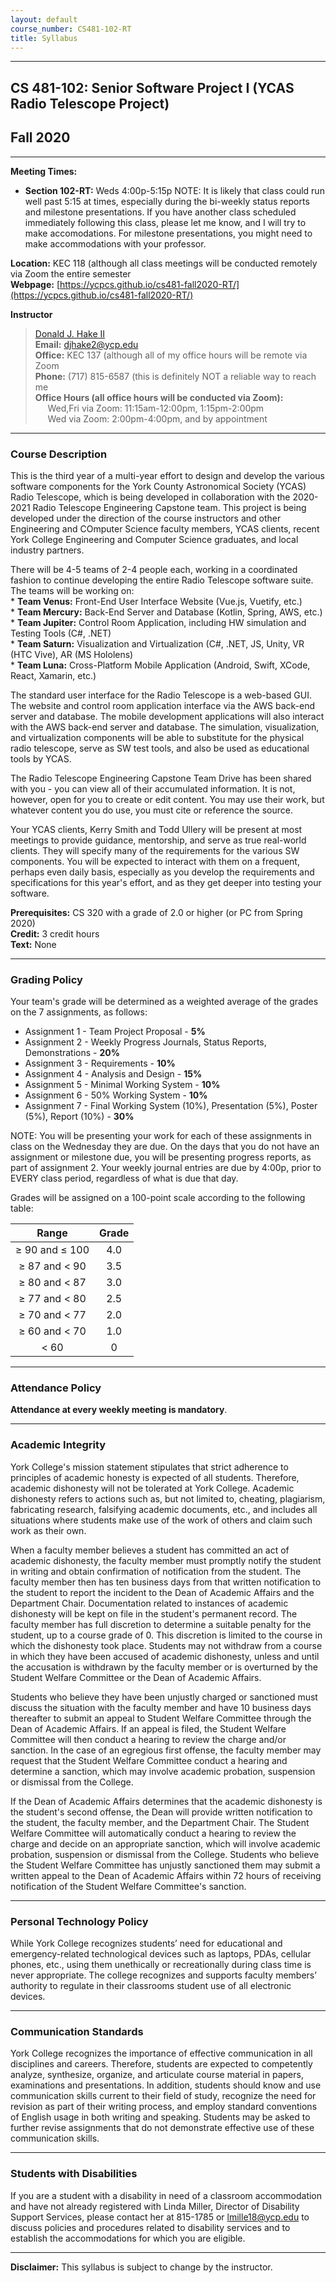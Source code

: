 ```yaml
---
layout: default
course_number: CS481-102-RT
title: Syllabus
---
```


--- --- --- --- --- --- --- --- --- --- --- --- --- --- --- --- --- --- --- --- --- --- --- ---

## CS 481-102: Senior Software Project I (YCAS Radio Telescope Project)

## Fall 2020

--- --- --- --- --- --- --- --- --- --- --- --- --- --- --- --- --- --- --- --- --- --- --- ---



**Meeting Times:**

 - **Section 102-RT:**  Weds 4:00p-5:15p NOTE: It is likely that class could run well past 5:15 at times, especially during the bi-weekly status reports and milestone presentations.  If you have another class scheduled immediately following this class, please let me know, and I will try to make accomodations. For milestone presentations, you might need to make accommodations with your professor.<br>
 
**Location:** KEC 118 (although all class meetings will be conducted remotely via Zoom the entire semester<br> 
**Webpage:**  [https://ycpcs.github.io/cs481-fall2020-RT/](https://ycpcs.github.io/cs481-fall2020-RT/)

**Instructor**

>[Donald J. Hake II](https://www.ycp.edu/academics/kinsley-school-of-engineering-sciences-and-technology/faculty/hake-ii-donald-j.php)<br>
**Email:** <djhake2@ycp.edu><br>
**Office:** KEC 137 (although all of my office hours will be remote via Zoom<br>
**Phone:** (717) 815-6587 (this is definitely NOT a reliable way to reach me<br>
**Office Hours (all office hours will be conducted via Zoom):** <br>&nbsp;&nbsp;&nbsp;&nbsp;
Wed,Fri via Zoom: 11:15am-12:00pm, 1:15pm-2:00pm<br>&nbsp;&nbsp;&nbsp;&nbsp;
Wed via Zoom: 2:00pm-4:00pm, and by appointment

--- --- --- --- --- --- --- --- --- --- --- --- --- --- --- --- --- --- --- --- --- --- --- ---

### Course Description

This is the third year of a multi-year effort to design and develop the various software components for the York County Astronomical Society (YCAS) Radio Telescope, which is being developed in collaboration with the 2020-2021 Radio Telescope Engineering Capstone team.  This project is being developed under the direction of the course instructors and other Engineering and COmputer Science faculty members, YCAS clients, recent York College Engineering and Computer Science graduates, and local industry partners.

There will be 4-5 teams of 2-4 people each, working in a coordinated fashion to continue developing the entire Radio Telescope software suite.  The teams will be working on:<br>
	* **Team Venus:**   Front-End User Interface Website (Vue.js, Vuetify, etc.)<br>
	* **Team Mercury:** Back-End Server and Database (Kotlin, Spring, AWS, etc.)<br>
	* **Team Jupiter:** Control Room Application, including HW simulation and Testing Tools (C#, .NET)<br>
	* **Team Saturn:**  Visualization and Virtualization (C#, .NET, JS, Unity, VR (HTC Vive), AR (MS Hololens)<br>
	* **Team Luna:**    Cross-Platform Mobile Application (Android, Swift, XCode, React, Xamarin, etc.)
	
The standard user interface for the Radio Telescope is a web-based GUI.  The website and control room application interface via the AWS back-end server and database.  The mobile development applications will also interact with the AWS back-end server and database.  The simulation, visualization, and virtualization components will be able to substitute for the physical radio telescope, serve as SW test tools, and also be used as educational tools by YCAS.

The Radio Telescope Engineering Capstone Team Drive has been shared with you - you can view all of their accumulated information.  It is not, however, open for you to create or edit content.  You may use their work, but whatever content you do use, you must cite or reference the source.

Your YCAS clients, Kerry Smith and Todd Ullery will be present at most meetings to provide guidance, mentorship, and serve as true real-world clients.  They will specify many of the requirements for the various SW components.  You will be expected to interact with them on a frequent, perhaps even daily basis, especially as you develop the requirements and specifications for this year's effort, and as they get deeper into testing your software.

**Prerequisites:**  CS 320 with a grade of 2.0 or higher (or PC from Spring 2020)<br>
**Credit:**		3 credit hours<br>
**Text:**  None

--- --- --- --- --- --- --- --- --- --- --- --- --- --- --- --- --- --- --- --- --- --- --- ---



### Grading Policy

Your team's grade will be determined as a weighted average of the grades on the 7 assignments, as follows:

-   Assignment 1 - Team Project Proposal - **5%**
-   Assignment 2 - Weekly Progress Journals, Status Reports, Demonstrations - **20%**
-   Assignment 3 - Requirements - **10%**
-   Assignment 4 - Analysis and Design - **15%**
-   Assignment 5 - Minimal Working System - **10%**
-   Assignment 6 - 50% Working System - **10%**
-   Assignment 7 - Final Working System (10%), Presentation (5%), Poster (5%), Report (10%) - **30%**

NOTE: You will be presenting your work for each of these assignments in class on the Wednesday they are due.  On the days that you do not have an assignment or milestone due, you will be presenting progress reports, as part of assignment 2.  Your weekly journal entries are due by 4:00p, prior to EVERY class period, regardless of what is due that day.

Grades will be assigned on a 100-point scale according to the following table:

| Range             |  Grade   |
|:-----------------:|:--------:|
| ≥ 90 and ≤ 100    |   4.0    |
| ≥ 87 and &lt; 90  |   3.5    |
| ≥ 80 and &lt; 87  |   3.0    |
| ≥ 77 and &lt; 80  |   2.5    |
| ≥ 70 and &lt; 77  |   2.0    |
| ≥ 60 and &lt; 70  |   1.0    |
| &lt; 60           |    0     |

--- --- --- --- --- --- --- --- --- --- --- --- --- --- --- --- --- --- --- --- --- --- --- ---



### Attendance Policy

**Attendance at every weekly meeting is mandatory**.

--- --- --- --- --- --- --- --- --- --- --- --- --- --- --- --- --- --- --- --- --- --- --- ---



### Academic Integrity

York College's mission statement stipulates that strict adherence to
principles of academic honesty is expected of all students. Therefore,
academic dishonesty will not be tolerated at York College. Academic
dishonesty refers to actions such as, but not limited to, cheating,
plagiarism, fabricating research, falsifying academic documents, etc.,
and includes all situations where students make use of the work of others
and claim such work as their own.

When a faculty member believes a student has committed an act of academic
dishonesty, the faculty member must promptly notify the student in writing
and obtain confirmation of notification from the student.  The faculty
member then has ten business days from that written notification to
the student to report the incident to the Dean of Academic Affairs and
the Department Chair. Documentation related to instances of academic
dishonesty will be kept on file in the student's permanent record. The
faculty member has full discretion to determine a suitable penalty for
the student, up to a course grade of 0.  This discretion is limited to
the course in which the dishonesty took place.  Students may not withdraw
from a course in which they have been accused of academic dishonesty,
unless and until the accusation is withdrawn by the faculty member or
is overturned by the Student Welfare Committee or the Dean of Academic
Affairs.

Students who believe they have been unjustly charged or sanctioned must
discuss the situation with the faculty member and have 10 business
days thereafter to submit an appeal to Student Welfare Committee
through the Dean of Academic Affairs. If an appeal is filed, the
Student Welfare Committee will then conduct a hearing to review the
charge and/or sanction.  In the case of an egregious first offense, the
faculty member may request that the Student Welfare Committee conduct a
hearing and determine a sanction, which may involve academic probation,
suspension or dismissal from the College.

If the Dean of Academic Affairs determines that the academic dishonesty is
the student's second offense, the Dean will provide written notification
to the student, the faculty member, and the Department Chair. The Student
Welfare Committee will automatically conduct a hearing to review the
charge and decide on an appropriate sanction, which will involve academic
probation, suspension or dismissal from the College. Students who believe
the Student Welfare Committee has unjustly sanctioned them may submit
a written appeal to the Dean of Academic Affairs within 72 hours of
receiving notification of the Student Welfare Committee's sanction.

--- --- --- --- --- --- --- --- --- --- --- --- --- --- --- --- --- --- --- --- --- --- --- ---



### Personal Technology Policy

While York College recognizes students’ need for educational and emergency-related technological devices such as laptops, PDAs, cellular phones, etc., using them unethically or recreationally during class time is never appropriate.  The college recognizes and supports faculty members’ authority to regulate in their classrooms student use of all electronic devices.


--- --- --- --- --- --- --- --- --- --- --- --- --- --- --- --- --- --- --- --- --- --- --- ---



### Communication Standards

York College recognizes the importance of effective communication in all disciplines and careers.  Therefore, students are expected to competently analyze, synthesize, organize, and articulate course material in papers, examinations and presentations.  In addition, students should know and use communication skills current to their field of study, recognize the need for revision as part of their writing process, and employ standard conventions of English usage in both writing and speaking.  Students may be asked to further revise assignments that do not demonstrate effective use of these communication skills.


--- --- --- --- --- --- --- --- --- --- --- --- --- --- --- --- --- --- --- --- --- --- --- ---



### Students with Disabilities

If you are a student with a disability in need of a classroom accommodation and have not already registered with Linda Miller, Director of Disability Support Services, please contact her at 815-1785 or [lmille18@ycp.edu](mailto:lmille18@ycp.edu) to discuss policies and procedures related to disability services and to establish the accommodations for which you are eligible.

--- --- --- --- --- --- --- --- --- --- --- --- --- --- --- --- --- --- --- --- --- --- --- ---




**Disclaimer:**	This syllabus is subject to change by the instructor.
